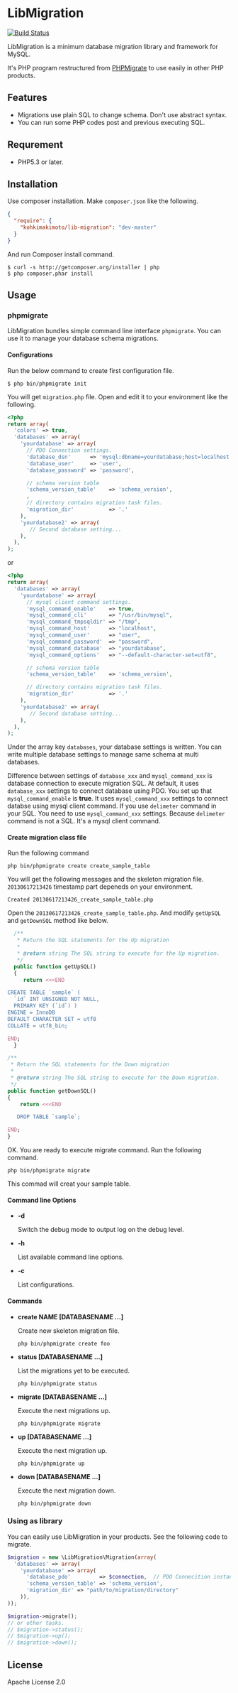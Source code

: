 # LibMigration

[![Build Status](https://travis-ci.org/kohkimakimoto/lib-migration.png?branch=master)](https://travis-ci.org/kohkimakimoto/lib-migration)

LibMigration is a minimum database migration library and framework for MySQL.

It's PHP program restructured from [PHPMigrate](https://github.com/kohkimakimoto/phpmigrate) to use easily in other PHP products.

## Features

  * Migrations use plain SQL to change schema. Don't use abstract syntax.
  * You can run some PHP codes post and previous executing SQL.

## Requrement

  * PHP5.3 or later.

## Installation

Use composer installation. Make `composer.json` like the following.

``` json
{
  "require": {
    "kohkimakimoto/lib-migration": "dev-master"
  }
}
```

And run Composer install command.

    $ curl -s http://getcomposer.org/installer | php
    $ php composer.phar install

## Usage

### phpmigrate

LibMigration bundles simple command line interface `phpmigrate`.
You can use it to manage your database schema migrations.

#### Configurations

Run the below command to create first configuration file.

    $ php bin/phpmigrate init

You will get `migration.php` file. Open and edit it to your environment like the following.

``` php
<?php
return array(
  'colors' => true,
  'databases' => array(
    'yourdatabase' => array(
      // PDO Connection settings.
      'database_dsn'      => 'mysql:dbname=yourdatabase;host=localhost',
      'database_user'     => 'user',
      'database_password' => 'password',

      // schema version table
      'schema_version_table'    => 'schema_version',
      ,
      // directory contains migration task files.
      'migration_dir'           => '.'
    ),
    'yourdatabase2' => array(
       // Second database setting...
    ),
  ),
);
```

or

``` php
<?php
return array(
  'databases' => array(
    'yourdatabase' => array(
      // mysql client command settings.
      'mysql_command_enable'    => true,
      'mysql_command_cli'       => "/usr/bin/mysql",
      'mysql_command_tmpsqldir' => "/tmp",
      'mysql_command_host'      => "localhost",
      'mysql_command_user'      => "user",
      'mysql_command_password'  => "password",
      'mysql_command_database'  => "yourdatabase",
      'mysql_command_options'   => "--default-character-set=utf8",

      // schema version table
      'schema_version_table'    => 'schema_version',

      // directory contains migration task files.
      'migration_dir'           => '.'
    ),
    'yourdatabase2' => array(
       // Second database setting...
    ),
  ),
);
```

Under the array key `databases`, your database settings is written.
You can write multiple database settings to manage same schema at multi databases.

Difference between settings of `database_xxx` and `mysql_command_xxx` is database connection to execute migration SQL.
At default, it uses `database_xxx` settings to connect database using PDO.
You set up that `mysql_command_enable` is **true**. It uses `mysql_command_xxx` settings to connect databse using mysql client command.
If you use `delimeter` command in your SQL. You need to use `mysql_command_xxx` settings. Because `delimeter` command is not a SQL.
It's a mysql client command.


#### Create migration class file

Run the following command

    php bin/phpmigrate create create_sample_table

You will get the following messages and the skeleton migration file.
`20130617213426` timestamp part depeneds on your environment.

    Created 20130617213426_create_sample_table.php

Open the `20130617213426_create_sample_table.php`. And modify `getUpSQL` and `getDownSQL` method like below.


``` php
  /**
   * Return the SQL statements for the Up migration
   *
   * @return string The SQL string to execute for the Up migration.
   */
  public function getUpSQL()
  {
     return <<<END

CREATE TABLE `sample` (
  `id` INT UNSIGNED NOT NULL,
  PRIMARY KEY (`id`) )
ENGINE = InnoDB
DEFAULT CHARACTER SET = utf8
COLLATE = utf8_bin;

END;
  }

/**
 * Return the SQL statements for the Down migration
 *
 * @return string The SQL string to execute for the Down migration.
 */
public function getDownSQL()
{
    return <<<END

   DROP TABLE `sample`;

END;
}
```

OK. You are ready to execute migrate command. Run the following command.

    php bin/phpmigrate migrate

This commad will creat your sample table.

#### Command line Options

  * **-d**

    Switch the debug mode to output log on the debug level.

  * **-h**

    List available command line options.


  * **-c**

    List configurations.

#### Commands

  * **create NAME [DATABASENAME ...]**

    Create new skeleton migration file.

        php bin/phpmigrate create foo

  * **status [DATABASENAME ...]**

    List the migrations yet to be executed.

        php bin/phpmigrate status

  * **migrate [DATABASENAME ...]**

    Execute the next migrations up.

        php bin/phpmigrate migrate

  * **up [DATABASENAME ...]**

    Execute the next migration up.

        php bin/phpmigrate up

  * **down [DATABASENAME ...]**

    Execute the next migration down.

        php bin/phpmigrate down

### Using as library

You can easily use LibMigration in your products. See the following code to migrate.

``` php
$migration = new \LibMigration\Migration(array(
  'databases' => array(
    'yourdatabase' => array(
      'database_pdo'         => $connection,  // PDO Connecition instance.
      'schema_version_table' => 'schema_version',
      'migration_dir' => "path/to/migration/directory"
    )),
));

$migration->migrate();
// or other tasks.
// $migration->status();
// $migration->up();
// $migration->down();
```

## License

  Apache License 2.0




